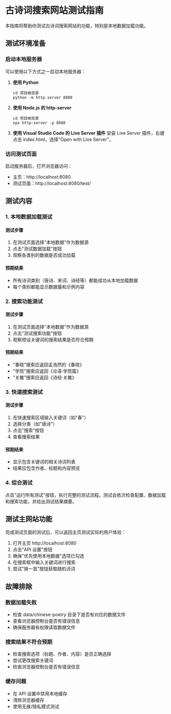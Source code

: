 # 古诗词搜索网站测试指南

本指南将帮助你测试古诗词搜索网站的功能，特别是本地数据加载功能。

## 测试环境准备

### 启动本地服务器

可以使用以下方式之一启动本地服务器：

1. **使用 Python**
   ```
   cd 项目根目录
   python -m http.server 8080
   ```

2. **使用 Node.js 的 http-server**
   ```
   cd 项目根目录
   npx http-server -p 8080
   ```

3. **使用 Visual Studio Code 的 Live Server 插件**
   安装 Live Server 插件，右键点击 index.html，选择"Open with Live Server"。

### 访问测试页面

启动服务器后，打开浏览器访问：
- 主页：http://localhost:8080
- 测试页面：http://localhost:8080/test/

## 测试内容

### 1. 本地数据加载测试

#### 测试步骤
1. 在测试页面选择"本地数据"作为数据源
2. 点击"测试数据加载"按钮
3. 观察各类别的数据是否成功加载

#### 预期结果
- 所有诗词类别（唐诗、宋词、诗经等）都能成功从本地加载数据
- 每个类别都能显示数据量和示例内容

### 2. 搜索功能测试

#### 测试步骤
1. 在测试页面选择"本地数据"作为数据源
2. 点击"测试搜索功能"按钮
3. 观察预设关键词的搜索结果是否符合预期

#### 预期结果
- "春晓"搜索应返回孟浩然的《春晓》
- "学而"搜索应返回《论语·学而篇》
- "关雎"搜索应返回《诗经·关雎》

### 3. 快速搜索测试

#### 测试步骤
1. 在快速搜索区域输入关键词（如"春"）
2. 选择分类（如"唐诗"）
3. 点击"搜索"按钮
4. 查看搜索结果

#### 预期结果
- 显示包含关键词的相关诗词列表
- 结果应包含作者、标题和内容预览

### 4. 综合测试

点击"运行所有测试"按钮，执行完整的测试流程。测试会依次检查配置、数据加载和搜索功能，并给出测试结果摘要。

## 测试主网站功能

完成测试页面的测试后，可以返回主页测试实际的用户体验：

1. 打开主页 http://localhost:8080
2. 点击"API 设置"按钮
3. 确保"优先使用本地数据"选项已勾选
4. 在搜索框中输入关键词进行搜索
5. 尝试"换一首"按钮获取随机诗词

## 故障排除

### 数据加载失败
- 检查 data/chinese-poetry 目录下是否有对应的数据文件
- 查看浏览器控制台是否有错误信息
- 确保服务器有权限读取数据文件

### 搜索结果不符合预期
- 检查搜索选项（标题、作者、内容）是否正确选择
- 尝试更改搜索关键词
- 检查浏览器控制台是否有错误信息

### 缓存问题
- 在 API 设置中禁用本地缓存
- 清除浏览器缓存
- 使用无痕/隐私模式测试

